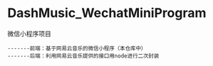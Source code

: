 # DashMusic_WechatMiniProgram
微信小程序项目

    -------前端：基于网易云音乐的微信小程序（本仓库中）
    -------后端：利用网易云音乐提供的接口用node进行二次封装
